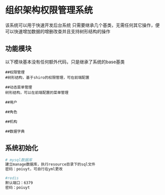 # 组织架构权限管理系统
该系统可以用于快速开发后台系统
只需要继承几个基类，无需任何其它操作，便可以快速增加数据的增删改查并且支持树形结构的操作

## 功能模块
以下模块基本没有任何额外代码，只是继承了系统的base基类
```
##权限管理
#树形结构，基于shiro的权限管理，可在前端配置

##动态菜单管理
树形结构，可以在前端配置的菜单管理

##用户

##角色

##机构

##数据字典

```

## 系统初始化

``` bash
# mysql数据库
建立manage数据库，执行resource目录下的sql文件
密码：poiuyt，可自行在yml更改

#redis
默认端口：6379
密码：poiuyt
